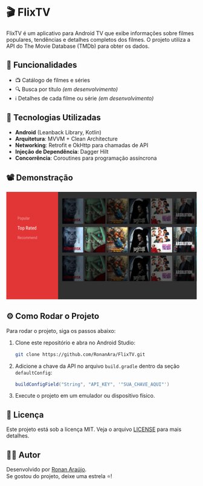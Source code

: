 # 🎬 FlixTV

FlixTV é um aplicativo para Android TV que exibe informações sobre filmes populares, tendências e detalhes completos dos filmes. O projeto utiliza a API do The Movie Database (TMDb) para obter os dados.

## 📌 Funcionalidades
- 📺 Catálogo de filmes e séries
- 🔍 Busca por título *(em desenvolvimento)*
- ℹ️ Detalhes de cada filme ou série *(em desenvolvimento)*

## 🚀 Tecnologias Utilizadas
- **Android** (Leanback Library, Kotlin)
- **Arquitetura**: MVVM + Clean Architecture
- **Networking**: Retrofit e OkHttp para chamadas de API
- **Injeção de Dependência**: Dagger Hilt
- **Concorrência**: Coroutines para programação assíncrona

## 📽️ Demonstração

![Demonstração do FlixTV](Screenshot_20250219_124357.png)

## ⚙️ Como Rodar o Projeto
Para rodar o projeto, siga os passos abaixo:

1. Clone este repositório e abra no Android Studio:

   ```sh
   git clone https://github.com/RonanAra/FlixTV.git
   ```

2. Adicione a chave da API no arquivo `build.gradle` dentro da seção `defaultConfig`:

   ```gradle
   buildConfigField("String", "API_KEY", '"SUA_CHAVE_AQUI"')
   ```

3. Execute o projeto em um emulador ou dispositivo físico.

## 📜 Licença
Este projeto está sob a licença MIT. Veja o arquivo [LICENSE](LICENSE) para mais detalhes.

## 👨‍💻 Autor
Desenvolvido por [Ronan Araújo](https://github.com/RonanAra).  
Se gostou do projeto, deixe uma estrela ⭐!
